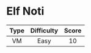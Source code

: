 # Elf Noti

| Type | Difficulty | Score |
| :--: | :--------: | :---: |
|  VM  |    Easy    |  10   |
